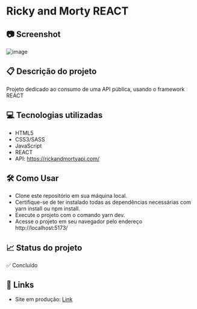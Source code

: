 # Ricky and Morty REACT

## 📷 Screenshot
![image](https://user-images.githubusercontent.com/83377646/235194894-76313e02-24e5-446f-b934-071fb7487596.png)


## 📋 Descrição do projeto
Projeto dedicado ao consumo de uma API pública, usando o framework REACT

## 💻 Tecnologias utilizadas
- HTML5
- CSS3/SASS
- JavaScript
- REACT
- API: https://rickandmortyapi.com/

## 🛠️ Como Usar
- Clone este repositório em sua máquina local.
- Certifique-se de ter instalado todas as dependências necessárias com yarn install ou npm install.
- Execute o projeto com o comando yarn dev.
- Acesse o projeto em seu navegador pelo endereço http://localhost:5173/

## 📈 Status do projeto
✅ Concluído

## 🔗 Links 
- Site em produção: [Link](https://ricky-and-morty-react.netlify.app/ "Link")
